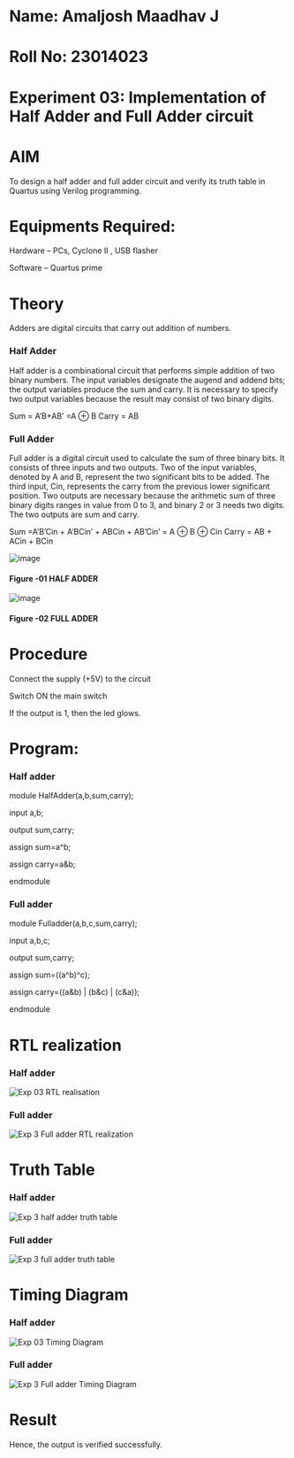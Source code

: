 # Name: Amaljosh Maadhav J
# Roll No: 23014023
# Experiment 03: Implementation of Half Adder and Full Adder circuit
# AIM
To design a half adder and full adder circuit and verify its truth table in Quartus using Verilog programming.
# Equipments Required:
Hardware – PCs, Cyclone II , USB flasher

Software – Quartus prime
# Theory
Adders are digital circuits that carry out addition of numbers.

### Half Adder
Half adder is a combinational circuit that performs simple addition of two binary numbers. The input variables designate the augend and addend bits; the output variables produce the sum and carry. It is necessary to specify two output variables because the result may consist of two binary digits.

Sum = A’B+AB’ =A ⊕ B Carry = AB

### Full Adder
Full adder is a digital circuit used to calculate the sum of three binary bits. It consists of three inputs and two outputs. Two of the input variables, denoted by A and B, represent the two significant bits to be added. The third input, Cin, represents the carry from the previous lower significant position. Two outputs are necessary because the arithmetic sum of three binary digits ranges in value from 0 to 3, and binary 2 or 3 needs two digits. The two outputs are sum and carry.

Sum =A’B’Cin + A’BCin’ + ABCin + AB’Cin’ = A ⊕ B ⊕ Cin Carry = AB + ACin + BCin

 ![image](https://user-images.githubusercontent.com/36288975/163552156-a13e5a56-c638-4110-97d9-8896907c8d25.png)

#### Figure -01 HALF ADDER 


![image](https://user-images.githubusercontent.com/36288975/163552057-b3547877-6d07-45b4-b7e0-bcfebfad9e1d.png)

#### Figure -02 FULL ADDER 

# Procedure

Connect the supply (+5V) to the circuit

Switch ON the main switch

If the output is 1, then the led glows.


# Program:
### Half adder
module HalfAdder(a,b,sum,carry);

input a,b;

output sum,carry;

assign sum=a^b;

assign carry=a&b;

endmodule

### Full adder
module Fulladder(a,b,c,sum,carry);

input a,b,c;

output sum,carry;

assign sum=((a^b)^c);

assign carry=((a&b) | (b&c) | (c&a));

endmodule

# RTL realization
### Half adder
![Exp 03 RTL realisation](https://github.com/amal-2006/Exp-02-Implementation-of-Half-Adder-and-Full-Adder-circuit/assets/148410730/b30a988e-85cf-4d33-85c1-38826dea1b45)

### Full adder
![Exp 3 Full adder RTL realization](https://github.com/amal-2006/Exp-02-Implementation-of-Half-Adder-and-Full-Adder-circuit/assets/148410730/e75af70a-0cab-4024-9c7d-8cb6d3cfd843)


# Truth Table
### Half adder
![Exp 3 half adder  truth table](https://github.com/amal-2006/Exp-02-Implementation-of-Half-Adder-and-Full-Adder-circuit/assets/148410730/895b059f-09b6-43a7-b003-b8dc05f6ee88)

### Full adder
![Exp 3 full adder truth table](https://github.com/amal-2006/Exp-02-Implementation-of-Half-Adder-and-Full-Adder-circuit/assets/148410730/ea912e57-4abb-4002-b981-63c66c397783)

# Timing Diagram
### Half adder
![Exp 03 Timing Diagram](https://github.com/amal-2006/Exp-02-Implementation-of-Half-Adder-and-Full-Adder-circuit/assets/148410730/6637ebc6-60c4-463a-b1ac-4bca2edff20a)

### Full adder
![Exp 3 Full adder Timing Diagram](https://github.com/amal-2006/Exp-02-Implementation-of-Half-Adder-and-Full-Adder-circuit/assets/148410730/e04818be-43ff-440a-981a-0dcef8eda3a7)

# Result
Hence, the output is verified successfully. 

